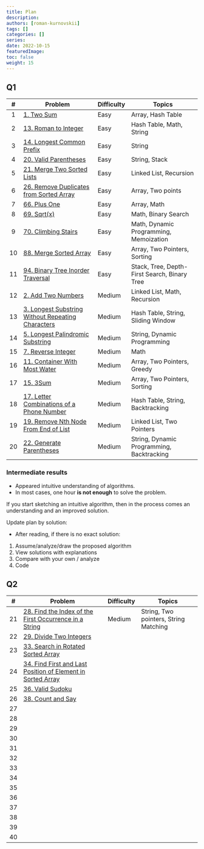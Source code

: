 ```yaml
---
title: Plan
description:
authors: [roman-kurnovskii]
tags: []
categories: []
series:
date: 2022-10-15
featuredImage:
toc: false
weight: 15
---
```


## Q1

|   #   | Problem                                                                                                           | Difficulty | Topics                                       |
| :---: | ----------------------------------------------------------------------------------------------------------------- | ---------- | -------------------------------------------- |
|   1   | [1. Two Sum](../problems/1-two-sum)                                                                               | Easy       | Array, Hash Table                            |
|   2   | [13. Roman to Integer](../problems/13-roman-to-integer)                                                           | Easy       | Hash Table, Math, String                     |
|   3   | [14. Longest Common Prefix](../problems/14-longest-common-prefix)                                                 | Easy       | String                                       |
|   4   | [20. Valid Parentheses](../problems/20-valid-parentheses)                                                         | Easy       | String, Stack                                |
|   5   | [21. Merge Two Sorted Lists](../problems/21-merge-two-sorted-lists)                                               | Easy       | Linked List, Recursion                       |
|   6   | [26. Remove Duplicates from Sorted Array](../problems/26-remove-duplicates-from-sorted-array)                     | Easy       | Array, Two points                            |
|   7   | [66. Plus One](../problems/66-plus-one)                                                                           | Easy       | Array, Math                                  |
|   8   | [69. Sqrt(x)](../problems/69-sqrtx)                                                                               | Easy       | Math, Binary Search                          |
|   9   | [70. Climbing Stairs](../problems/70-climbing-stairs)                                                             | Easy       | Math, Dynamic Programming, Memoization       |
|  10   | [88. Merge Sorted Array](../problems/88-merge-sorted-array)                                                       | Easy       | Array, Two Pointers, Sorting                 |
|  11   | [94. Binary Tree Inorder Traversal](../problems/94-binary-tree-inorder-traversal)                                 | Easy       | Stack, Tree, Depth-First Search, Binary Tree |
|  12   | [2. Add Two Numbers](../problems/2-add-two-numbers)                                                               | Medium     | Linked List, Math, Recursion                 |
|  13   | [3. Longest Substring Without Repeating Characters](../problems/3-longest-substring-without-repeating-characters) | Medium     | Hash Table, String, Sliding Window           |
|  14   | [5. Longest Palindromic Substring](../problems/5-longest-palindromic-substring)                                   | Medium     | String, Dynamic Programming                  |
|  15   | [7. Reverse Integer](../problems/7-reverse-integer)                                                               | Medium     | Math                                         |
|  16   | [11. Container With Most Water](../problems/11-container-with-most-water)                                         | Medium     | Array, Two Pointers, Greedy                  |
|  17   | [15. 3Sum](../problems/15-3sum)                                                                                   | Medium     | Array, Two Pointers, Sorting                 |
|  18   | [17. Letter Combinations of a Phone Number](../problems/17-letter-combinations-of-a-phone-number)                 | Medium     | Hash Table, String, Backtracking             |
|  19   | [19. Remove Nth Node From End of List](../problems/19-remove-nth-node-from-end-of-list)                           | Medium     | Linked List, Two Pointers                    |
|  20   | [22. Generate Parentheses](../problems/22-generate-parentheses)                                                   | Medium     | String, Dynamic Programming, Backtracking    |

### Intermediate results

- Appeared intuitive understanding of algorithms.
- In most cases, one hour **is not enough** to solve the problem.

If you start sketching an intuitive algorithm, then in the process comes an understanding and an improved solution.

Update plan by solution:
- After reading, if there is no exact solution:
1. Assume/analyze/draw the proposed algorithm
2. View solutions with explanations
3. Compare with your own / analyze
4. Code

## Q2

|   #   | Problem                                                                                                                      | Difficulty | Topics                                |
| :---: | ---------------------------------------------------------------------------------------------------------------------------- | ---------- | ------------------------------------- |
|  21   | [28. Find the Index of the First Occurrence in a String](../problems/28-find-the-index-of-the-first-occurrence-in-a-string/) | Medium     | String, Two pointers, String Matching |
|  22   | [29. Divide Two Integers](../problems/)                                                                                      |            |                                       |
|  23   | [33. Search in Rotated Sorted Array](../problems/)                                                                           |            |                                       |
|  24   | [34. Find First and Last Position of Element in Sorted Array](../problems/)                                                  |            |                                       |
|  25   | [36. Valid Sudoku](../problems/)                                                                                             |            |                                       |
|  26   | [38. Count and Say](../problems/)                                                                                            |            |                                       |
|  27   | [](../problems/)                                                                                                             |            |                                       |
|  28   | [](../problems/)                                                                                                             |            |                                       |
|  29   | [](../problems/)                                                                                                             |            |                                       |
|  30   | [](../problems/)                                                                                                             |            |                                       |
|  31   | [](../problems/)                                                                                                             |            |                                       |
|  32   | [](../problems/)                                                                                                             |            |                                       |
|  33   | [](../problems/)                                                                                                             |            |                                       |
|  34   | [](../problems/)                                                                                                             |            |                                       |
|  35   | [](../problems/)                                                                                                             |            |                                       |
|  36   | [](../problems/)                                                                                                             |            |                                       |
|  37   | [](../problems/)                                                                                                             |            |                                       |
|  38   | [](../problems/)                                                                                                             |            |                                       |
|  39   | [](../problems/)                                                                                                             |            |                                       |
|  40   | [](../problems/)                                                                                                             |            |                                       |

